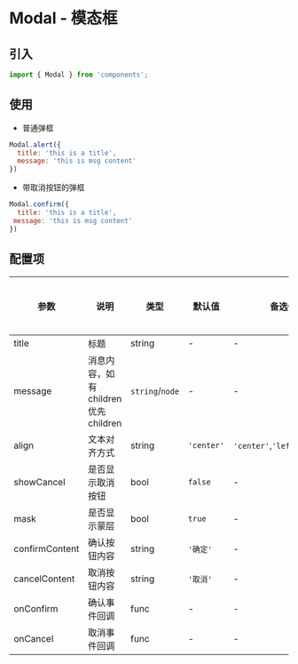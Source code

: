 # Modal - 模态框

## 引入
```jsx
import { Modal } from 'components';
```
## 使用

- 普通弹框

 ```javascript
 Modal.alert({
   title: 'this is a title',
   message: 'this is msg content'
 })
 ```
- 带取消按钮的弹框

 ```javascript
 Modal.confirm({
   title: 'this is a title',
  message: 'this is msg content'
 })
```



## 配置项
| 参数 | 说明 | 类型 | 默认值 |备选值 | 是否必须 |
| --- | --- | --- | --- | --- | --- |
| title | 标题 | string | - | - | ❌ |
| message | 消息内容，如有children 优先children | `string`/`node` | - | - | ❌ |
| align | 文本对齐方式 | string | `'center'` | `'center'`,`'left'`,`'right'` | ❌ |
| showCancel | 是否显示取消按钮 | bool | `false` | - | ❌ |
| mask | 是否显示蒙层 | bool | `true` | - | ❌ |
| confirmContent | 确认按钮内容 | string | `'确定'` | - | ❌ |
| cancelContent | 取消按钮内容 | string | `'取消'` | - | ❌ |
| onConfirm | 确认事件回调 | func | - | - | ❌ |
| onCancel | 取消事件回调 | func | - | - | ❌ |
